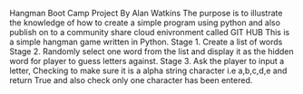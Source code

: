 Hangman Boot Camp Project
By Alan Watkins
The purpose is to illustrate the knowledge of how to create a simple program using python
and also publish on to a community share cloud enivronment called GIT HUB
This is a simple hangman game written in Python. 
Stage 1. Create a list of words
Stage 2. Randomly select one word from the list and display it as the hidden word for player to guess letters against.
Stage 3. Ask the player to input a letter, Checking to make sure it is a alpha string character i.e a,b,c,d,e and return True and also check only one character has been entered.
